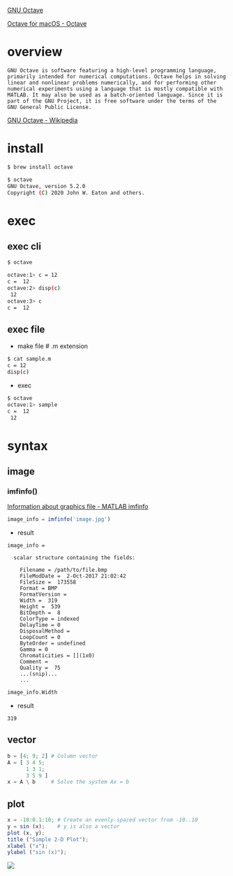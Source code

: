 [GNU Octave](https://www.gnu.org/software/octave/)

[Octave for macOS - Octave](https://wiki.octave.org/Octave_for_macOS)

# overview

```
GNU Octave is software featuring a high-level programming language, primarily intended for numerical computations. Octave helps in solving linear and nonlinear problems numerically, and for performing other numerical experiments using a language that is mostly compatible with MATLAB. It may also be used as a batch-oriented language. Since it is part of the GNU Project, it is free software under the terms of the GNU General Public License.
```

[GNU Octave - Wikipedia](https://en.wikipedia.org/wiki/GNU_Octave)


# install

```sh
$ brew install octave

$ octave
GNU Octave, version 5.2.0
Copyright (C) 2020 John W. Eaton and others.
```

# exec

## exec cli

```sh
$ octave
```

```sh
octave:1> c = 12
c =  12
octave:2> disp(c)
 12
octave:3> c
c =  12
```

## exec file 

- make file # .m extension

```sh
$ cat sample.m
c = 12
disp(c)
```

- exec

```sh
$ octave
octave:1> sample
c =  12
 12
```


# syntax

## image

### imfinfo()

[Information about graphics file - MATLAB imfinfo](https://www.mathworks.com/help/matlab/ref/imfinfo.html)

```octave
image_info = imfinfo('image.jpg')
```

- result

```
image_info =

  scalar structure containing the fields:

    Filename = /path/to/file.bmp
    FileModDate =  2-Oct-2017 21:02:42
    FileSize =  173558
    Format = BMP
    FormatVersion = 
    Width =  319
    Height =  539
    BitDepth =  8
    ColorType = indexed
    DelayTime = 0
    DisposalMethod = 
    LoopCount = 0
    ByteOrder = undefined
    Gamma = 0
    Chromaticities = [](1x0)
    Comment = 
    Quality =  75
    ...(snip)...
    ...
```

```octave
image_info.Width
```

- result

```
319
```

## vector

```octave
b = [4; 9; 2] # Column vector
A = [ 3 4 5;
      1 3 1;
      3 5 9 ]
x = A \ b     # Solve the system Ax = b
```

## plot

```octave
x = -10:0.1:10; # Create an evenly-spaced vector from -10..10
y = sin (x);    # y is also a vector
plot (x, y);
title ("Simple 2-D Plot");
xlabel ("x");
ylabel ("sin (x)");
```

![](https://i.gyazo.com/7f55e1e0c3800d910f965d373cdfc11d.png)


